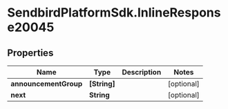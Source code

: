 # SendbirdPlatformSdk.InlineResponse20045

## Properties

Name | Type | Description | Notes
------------ | ------------- | ------------- | -------------
**announcementGroup** | **[String]** |  | [optional] 
**next** | **String** |  | [optional] 


